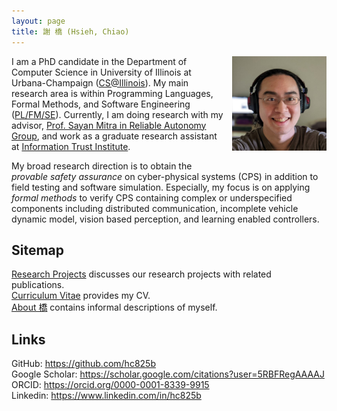 ```yaml
---
layout: page
title: 謝 橋 (Hsieh, Chiao)
---
```


<img align=right alt="Selfie while working from home during COVID-19" width="30%"
     style="padding-left: 10px; padding-bottom: 20px"
     src="/assets/pics/chiao-selfie-work-from-home.jpg">
I am a PhD candidate in the Department of Computer Science in University of Illinois at Urbana-Champaign ([CS@Illinois]).
My main research area is within
Programming Languages, Formal Methods, and Software Engineering ([PL/FM/SE]).
Currently, I am doing research with my advisor, [Prof. Sayan Mitra in Reliable Autonomy Group][mitras-group],
and work as a graduate research assistant at [Information Trust Institute][ITI].

My broad research direction is to obtain the *provable safety assurance* on cyber-physical systems (CPS) in addition to field testing and software simulation.
Especially, my focus is on applying *formal methods* to verify CPS containing complex or underspecified components including distributed communication, incomplete vehicle dynamic model, vision based perception, and learning enabled controllers.


## Sitemap
[Research Projects](/_pages/projects.md) discusses our research projects with related publications.  
[Curriculum Vitae](/_pages/cv.md) provides my CV.  
[About 橋](/_pages/about.md) contains informal descriptions of myself.  

## Links
GitHub: <https://github.com/hc825b>  
Google Scholar: <https://scholar.google.com/citations?user=5RBFRegAAAAJ>  
ORCID: <https://orcid.org/0000-0001-8339-9915>  
Linkedin: <https://www.linkedin.com/in/hc825b>  


[CS@Illinois]: https://cs.illinois.edu/
[PL/FM/SE]: https://cs.illinois.edu/research/areas/programming-languages-formal-methods-and-software-engineering
[mitras-group]: https://mitras.ece.illinois.edu/group.html
[ITI]: https://iti.illinois.edu/
